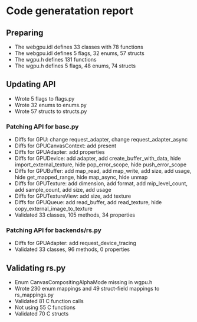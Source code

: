 # Code generatation report
## Preparing
* The webgpu.idl defines 33 classes with 78 functions
* The webgpu.idl defines 5 flags, 32 enums, 57 structs
* The wgpu.h defines 131 functions
* The wgpu.h defines 5 flags, 48 enums, 74 structs
## Updating API
* Wrote 5 flags to flags.py
* Wrote 32 enums to enums.py
* Wrote 57 structs to structs.py
### Patching API for base.py
* Diffs for GPU: change request_adapter, change request_adapter_async
* Diffs for GPUCanvasContext: add present
* Diffs for GPUAdapter: add properties
* Diffs for GPUDevice: add adapter, add create_buffer_with_data, hide import_external_texture, hide pop_error_scope, hide push_error_scope
* Diffs for GPUBuffer: add map_read, add map_write, add size, add usage, hide get_mapped_range, hide map_async, hide unmap
* Diffs for GPUTexture: add dimension, add format, add mip_level_count, add sample_count, add size, add usage
* Diffs for GPUTextureView: add size, add texture
* Diffs for GPUQueue: add read_buffer, add read_texture, hide copy_external_image_to_texture
* Validated 33 classes, 105 methods, 34 properties
### Patching API for backends/rs.py
* Diffs for GPUAdapter: add request_device_tracing
* Validated 33 classes, 96 methods, 0 properties
## Validating rs.py
* Enum CanvasCompositingAlphaMode missing in wgpu.h
* Wrote 230 enum mappings and 49 struct-field mappings to rs_mappings.py
* Validated 81 C function calls
* Not using 55 C functions
* Validated 70 C structs
